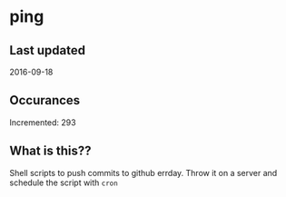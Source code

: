 # ping

## Last updated
2016-09-18

## Occurances
Incremented: 293

## What is this?? 
Shell scripts to push commits to github errday. Throw it on a server and schedule the script with `cron`
